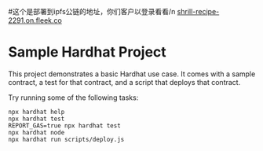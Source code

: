 #这个是部署到ipfs公链的地址，你们客户以登录看看/n
[shrill-recipe-2291.on.fleek.co](https://shrill-recipe-2291.on.fleek.co/)
# Sample Hardhat Project

This project demonstrates a basic Hardhat use case. It comes with a sample contract, a test for that contract, and a script that deploys that contract.

Try running some of the following tasks:

```shell
npx hardhat help
npx hardhat test
REPORT_GAS=true npx hardhat test
npx hardhat node
npx hardhat run scripts/deploy.js
```

